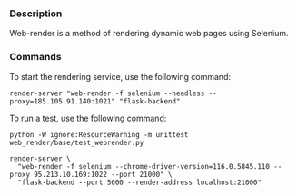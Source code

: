 ### Description

Web-render is a method of rendering dynamic web pages using Selenium.

### Commands

To start the rendering service, use the following command:

```shell
render-server "web-render -f selenium --headless --proxy=185.105.91.140:1021" "flask-backend"
```

To run a test, use the following command:

```shell
python -W ignore:ResourceWarning -m unittest web_render/base/test_webrender.py
```

```shell
render-server \
  "web-render -f selenium --chrome-driver-version=116.0.5845.110 --proxy 95.213.10.169:1022 --port 21000" \
  "flask-backend --port 5000 --render-address localhost:21000"
```
